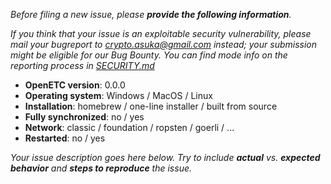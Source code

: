 _Before filing a new issue, please **provide the following information**._

_If you think that your issue is an exploitable security vulnerability, please mail your bugreport to crypto.asuka@gmail.com instead; your submission might be eligible for our Bug Bounty._
_You can find mode info on the reporting process in [SECURITY.md](https://github.com/openetc/openetc/blob/master/SECURITY.md)_


- **OpenETC version**: 0.0.0
- **Operating system**: Windows / MacOS / Linux
- **Installation**: homebrew / one-line installer / built from source
- **Fully synchronized**: no / yes
- **Network**: classic / foundation / ropsten / goerli / ...
- **Restarted**: no / yes

_Your issue description goes here below. Try to include **actual** vs. **expected behavior** and **steps to reproduce** the issue._
